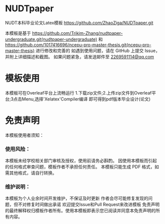 # NUDTpaper
NUDT本科毕业论文Latex模板
https://github.com/ZhaoZiga/NUDTpaper.git

本模板是基于
https://github.com/Trikim-Zhang/nudtpaper-undergraduate.git(nudtpaper-undergraduate)
和
https://github.com/1017416696/ncepu-pro-master-thesis.git(ncepu-pro-master-thesis)
进行修改和完善的
如遇到使用问题，请在 GitHub 上提交 Issue，并附上详细描述和截图。
如果问题紧急，请发送邮件至 2269591114@qq.com

# 模板使用
本模板可在Overleaf平台上流畅运行
1.下载zip文件;2.上传zip文件到Overleaf平台;3点击Menu,选择'Xelatex'Compiler编译
即可得到pdf版本毕业设计(论文)

# 免责声明
本模板使用者须知：
### 使用风险：
本模板未经学校相关部门审核及授权，使用前请务必斟酌。
因使用本模板而引起的任何格式审查问题，模板作者不承担任何责任。
本模板只能生成 PDF 格式，如需其他格式，请自行转换。
### 维护说明：
本模板为个人业余时间开发维护，不保证及时更新
作者会尽可能修复发现的问题，但不对修复时间做出承诺
欢迎提交Issue和Pull Request来改进模板
免责声明的最终解释权归模板作者所有。使用本模板即表示您已阅读并同意本免责声明的所有内容。
